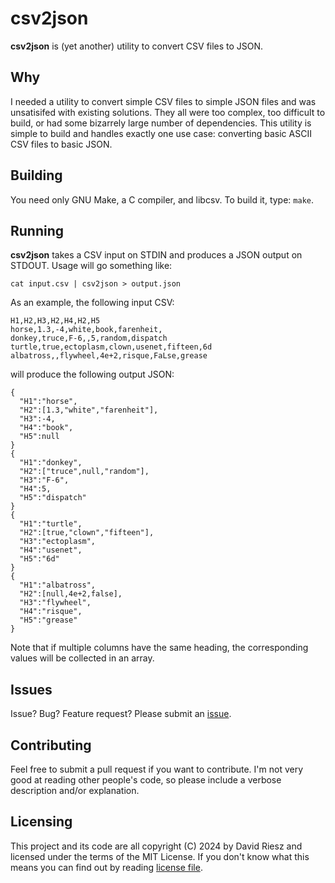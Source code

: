 # csv2json
**csv2json** is (yet another) utility to convert CSV files to JSON.

## Why
I needed a utility to convert simple CSV files to simple JSON files and was unsatisifed with existing solutions.
They all were too complex, too difficult to build, or had some bizarrely large number of dependencies.
This utility is simple to build and handles exactly one use case:  converting basic ASCII CSV files to basic JSON.

## Building
You need only GNU Make, a C compiler, and libcsv.  To build it, type: ```make```.

## Running
**csv2json** takes a CSV input on STDIN and produces a JSON output on STDOUT.  Usage will go something like:
```
cat input.csv | csv2json > output.json
```
As an example, the following input CSV:
```
H1,H2,H3,H2,H4,H2,H5
horse,1.3,-4,white,book,farenheit,
donkey,truce,F-6,,5,random,dispatch
turtle,true,ectoplasm,clown,usenet,fifteen,6d
albatross,,flywheel,4e+2,risque,FaLse,grease
```
will produce the following output JSON:
```
{
  "H1":"horse",
  "H2":[1.3,"white","farenheit"],
  "H3":-4,
  "H4":"book",
  "H5":null
}
{
  "H1":"donkey",
  "H2":["truce",null,"random"],
  "H3":"F-6",
  "H4":5,
  "H5":"dispatch"
}
{
  "H1":"turtle",
  "H2":[true,"clown","fifteen"],
  "H3":"ectoplasm",
  "H4":"usenet",
  "H5":"6d"
}
{
  "H1":"albatross",
  "H2":[null,4e+2,false],
  "H3":"flywheel",
  "H4":"risque",
  "H5":"grease"
}
```
Note that if multiple columns have the same heading, the corresponding values will be collected in an array.

## Issues

Issue?  Bug?  Feature request?  Please submit an [issue](https://github.com/daveriesz/csv2json/issues).

## Contributing

Feel free to submit a pull request if you want to contribute.
I'm not very good at reading other people's code, so please include a verbose description and/or explanation.

## Licensing

This project and its code are all copyright (C) 2024 by David Riesz and licensed under the terms of the MIT License.  If you don't know what this means you can find out by reading [license file](LICENSE?raw=1).
